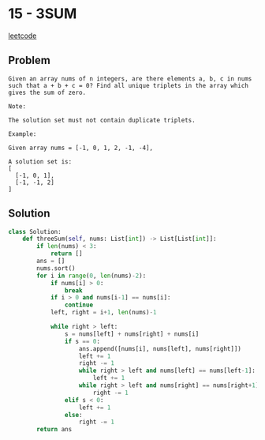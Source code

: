 # 15 - 3SUM

[leetcode](https://leetcode.com/problems/3sum/)

## Problem

    Given an array nums of n integers, are there elements a, b, c in nums such that a + b + c = 0? Find all unique triplets in the array which gives the sum of zero.
    
    Note:
    
    The solution set must not contain duplicate triplets.
    
    Example:
    
    Given array nums = [-1, 0, 1, 2, -1, -4],
    
    A solution set is:
    [
      [-1, 0, 1],
      [-1, -1, 2]
    ]

## Solution

```python
class Solution:
    def threeSum(self, nums: List[int]) -> List[List[int]]:
        if len(nums) < 3:
            return []
        ans = []
        nums.sort()
        for i in range(0, len(nums)-2):
            if nums[i] > 0:
                break
            if i > 0 and nums[i-1] == nums[i]:
                continue
            left, right = i+1, len(nums)-1

            while right > left:
                s = nums[left] + nums[right] + nums[i]
                if s == 0:
                    ans.append([nums[i], nums[left], nums[right]])
                    left += 1
                    right -= 1
                    while right > left and nums[left] == nums[left-1]:
                        left += 1
                    while right > left and nums[right] == nums[right+1]:
                        right -= 1
                elif s < 0:
                    left += 1
                else:
                    right -= 1
        return ans
```
